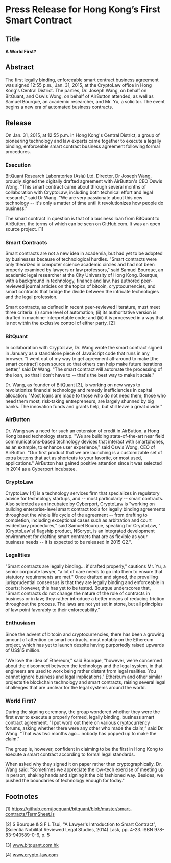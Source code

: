 # Press Release for Hong Kong’s First Smart Contract

## Title

**A World First?**

## Abstract

The first legally binding, enforceable smart contract business agreement was signed 12:55 p.m., Jan. 31, 2015, at the CryptoLaw office in Hong Kong's Central District. The parties, Dr. Joseph Wang, on behalf on BitQuant, and Oswis Wong, on behalf of AirButton attended, as well as Samuel Bourque, an academic researcher, and Mr. Yu, a solicitor. The event begins a new era of automated business contracts.

## Release

On Jan. 31, 2015, at 12:55 p.m. in Hong Kong's Central District, a group of pioneering technology and law experts came together to execute a legally binding, enforceable smart contract business agreement following formal procedures.

### Execution

BitQuant Research Laboratories (Asia) Ltd. Director, Dr Joseph Wang, proudly signed the digitally drafted agreement with AirButton's CEO Oswis Wong. "This smart contract came about through several months of collaboration with CryptoLaw, including both technical effort and legal research," said Dr Wang. "We are very passionate about this new technology -- it's only a matter of time until it revolutionizes how people do business."

The smart contract in question is that of a business loan from BitQuant to AirButton, the terms of which can be seen on GitHub.com. It was an open source project. [1] 

### Smart Contracts

Smart contracts are not a new idea in academia, but had yet to be adopted by businesses because of technological hurdles. "Smart contracts were only theorized in computer science academic circles and had not been properly examined by lawyers or law professors," said Samuel Bourque, an academic legal researcher at the City University of Hong Kong. Bourque, with a background in technology, finance and law, has authored peer-reviewed journal articles on the topics of bitcoin, cryptocurrencies, and smart contracts that bridge the divide between the intricate technologies and the legal profession.

Smart contracts, as defined in recent peer-reviewed literature, must meet three criteria: (i) some level of automation; (ii) its authoritative version is drafted in machine-interpretable code; and (iii) it is processed in a way that is not within the exclusive control of either party. [2]

### BitQuant

In collaboration with CryptoLaw, Dr. Wang wrote the smart contract signed in January as a standalone piece of JavaScript code that runs in any browser. "I went out of my way to get agreement all-around to make [the smart contract] open source so that others can help make future iterations better," said Dr Wang. "The smart contract will automate the processing of the loan, so that I don't have to -- that's the best way to make it scale."

Dr. Wang, as founder of BitQuant [3], is working on new ways to revolutionize financial technology and remedy inefficiencies in capital allocation: "Most loans are made to those who do not need them; those who need them most, risk-taking entrepreneurs, are largely shunned by big banks. The innovation funds and grants help, but still leave a great divide." 

### AirButton

Dr. Wang saw a need for such an extension of credit in AirButton, a Hong Kong based technology startup. "We are building state-of-the-art near field communications-based technology devices that interact with smartphones, as an example, to enhance user experience," said Oswis Wong, CEO of AirButton. "Our first product that we are launching is a customizable set of extra buttons that act as shortcuts to your favorite, or most used, applications." AirButton has gained positive attention since it was selected in 2014 as a Cyberport incubatee.

### CryptoLaw

CryptoLaw [4] is a technology services firm that specializes in regulatory advice for technology startups, and -- most particularly -- smart contracts. Also selected as an incubatee by Cyberport, CryptoLaw is "working on building enterprise-level smart contract tools for legally binding agreements throughout the whole life cycle of the agreement -- from drafting to completion, including exceptional cases such as arbitration and court evidentiary procedures," said Samuel Bourque, speaking for CryptoLaw, "[CryptoLaw's] flagship product, NScrypt, is an integrated development environment for drafting smart contracts that are as flexible as your business needs -- it is expected to be released in 2015 Q2.".

### Legalities

"Smart contracts are legally binding... if drafted properly," cautions Mr. Yu, a senior corporate lawyer, "a lot of care needs to go into them to ensure that statutory requirements are met." Once drafted and signed, the prevailing jurisprudential consensus is that they are legally binding and enforceable in courts; however, this has yet to be tested. Bourque underscores that, "Smart contracts do not change the nature of the role of contracts in business or in law; they rather introduce a better means of reducing friction throughout the process. The laws are not yet set in stone, but all principles of law point favorably to their enforceability."

### Enthusiasm

Since the advent of bitcoin and cryptocurrencies, there has been a growing amount of attention on smart contracts, most notably on the Ethereum project, which has yet to launch despite having purportedly raised upwards of US$15 million.

"We love the idea of Ethereum," said Bourque, "however, we're concerned about the disconnect between the technology and the legal system, in that engineers are used to work being rather distant from legal realities. You cannot ignore business and legal implications." Ethereum and other similar projects tie blockchain technology and smart contracts, raising several legal challenges that are unclear for the legal systems around the world.

### World First?

During the signing ceremony, the group wondered whether they were the first ever to execute a properly formed, legally binding, business smart contract agreement. "I put word out there on various cryptocurrency forums, asking whether there were any other who made the claim,” said Dr. Wang. “That was two months ago... nobody has popped up to make the claim."

The group is, however, confident in claiming to be the first in Hong Kong to execute a smart contract according to formal legal standards. 

When asked why they signed it on paper rather than cryptographically, Dr. Wang said: "Sometimes we appreciate the low-tech exercise of meeting up in person, shaking hands and signing it the old fashioned way. Besides, we pushed the boundaries of technology enough for today."

## Footnotes
[1] https://github.com/joequant/bitquant/blob/master/smart-contracts/TermSheet.js

[2] S Bourque & S F L Tsui, "A Lawyer's Introduction to Smart Contract", (Scientia Nobilitat Reviewed Legal Studies, 2014) Lask, pp. 4-23. ISBN 978-83-940589-0-6, p. 5

[3] www.bitquant.com.hk

[4] www.crypto-law.com
